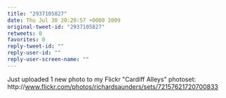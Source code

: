 ```yaml
---
title: "2937105827"
date: Thu Jul 30 20:20:57 +0000 2009
original-tweet-id: "2937105827"
retweets: 0
favorites: 0
reply-tweet-id: ""
reply-user-id: ""
reply-user-screen-name: ""
---
```

Just uploaded 1 new photo to my Flickr "Cardiff Alleys" photoset: http://<a href="https://www.flickr.com/photos/richardsaunders/sets/72157621720700833">www.flickr.com/photos/richardsaunders/sets/72157621720700833</a>
